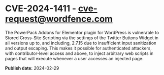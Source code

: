 # CVE-2024-1411 - cve-request@wordfence.com

The PowerPack Addons for Elementor plugin for WordPress is vulnerable to Stored Cross-Site Scripting via the settings of the Twitter Buttons Widget in all versions up to, and including, 2.7.15 due to insufficient input sanitization and output escaping. This makes it possible for authenticated attackers, with contributor-level access and above, to inject arbitrary web scripts in pages that will execute whenever a user accesses an injected page.

**Publish date:** 2024-02-29
